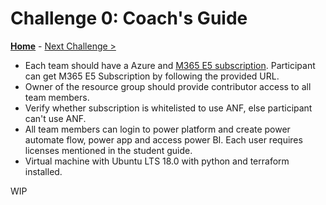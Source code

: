 # Challenge 0: Coach's Guide

**[Home](README.md)** - [Next Challenge >](./01-SAP-Auto-Deployment.md)

- Each team should have a Azure and [M365 E5 subscription](https://go.microsoft.com/fwlink/p/?LinkID=698279). Participant can get M365 E5 Subscription by following the provided URL. 
- Owner of the resource group should provide contributor access to all team members.
- Verify whether subscription is whitelisted to use ANF, else participant can't use ANF.
- All team members can login to power platform and create power automate flow, power app and access power BI. Each user requires licenses mentioned in the student guide.
- Virtual machine with Ubuntu LTS 18.0 with python and terraform installed. 

WIP

